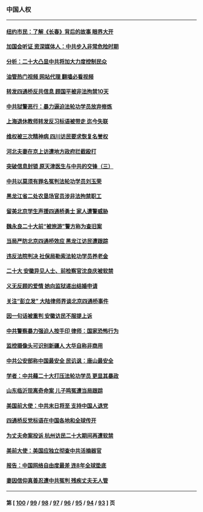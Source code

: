 ### 中国人权
---
#### [纽约市民：了解《长春》背后的故事 眼界大开](../../pages/ncid278/n13853501.md?10271245) 
#### [加国会听证 资深媒体人：中共步入非常危险时期](../../pages/ncid278/n13853553.md?10271245) 
#### [分析：二十大凸显中共将加大力度控制民众](../../pages/ncid278/n13853443.md?10271245) 
#### [油管热门视频 网站代理 翻墙必看视频](http://132.145.103.77:81/youtube.html?10271245)
#### [转发四通桥反共信息 顾国平被非法拘禁10天](../../pages/ncid278/n13852888.md?10271245) 
#### [中共狱警恶行：暴力逼迫法轮功学员放弃修炼](../../pages/ncid278/n13851207.md?10271245) 
#### [上海退休教师转发反习标语被带走 迄今失联](../../pages/ncid278/n13852403.md?10271245) 
#### [维权被三次精神病 四川访民要求恢复名誉权](../../pages/ncid278/n13851812.md?10271245) 
#### [河北夫妻在京上访遭地方政府拦截殴打](../../pages/ncid278/n13851214.md?10271245) 
#### [突破信息封锁 原天津医生与中共的交锋（三）](../../pages/ncid278/n13849718.md?10271245) 
#### [中共以莫须有罪名冤判法轮功学员刘玉荣](../../pages/ncid278/n13850139.md?10271245) 
#### [黑龙江省二处农垦场官员涉非法拘禁职工](../../pages/ncid278/n13851061.md?10271245) 
#### [留美北京学生声援四通桥勇士 家人遭警威胁](../../pages/ncid278/n13850956.md?10271245) 
#### [魏永良二十大前“被旅游”警方称为查旧案](../../pages/ncid278/n13850621.md?10271245) 
#### [当局严防北京四通桥效应 黑龙江访民遭跟踪](../../pages/ncid278/n13850235.md?10271245) 
#### [违反法院判决 社保局勒索法轮功学员养老金](../../pages/ncid278/n13847343.md?10271245) 
#### [二十大 安徽异见人士、前检察官沈良庆被软禁](../../pages/ncid278/n13850071.md?10271245) 
#### [义无反顾的爱情 她向监狱递出结婚申请](../../pages/ncid278/n13849716.md?10271245) 
#### [关注“彭立发” 大陆律师界谈北京四通桥事件](../../pages/ncid278/n13849566.md?10271245) 
#### [因一句话被重判 安徽访民不服提上诉](../../pages/ncid278/n13849544.md?10271245) 
#### [中共警察暴力强迫人按手印 律师：国家恐怖行为](../../pages/ncid278/n13848797.md?10271245) 
#### [监控摄像头可识别新疆人 大华自称非商用](../../pages/ncid278/n13848882.md?10271245) 
#### [中共公安部称中国最安全 民讥讽：唐山最安全](../../pages/ncid278/n13848759.md?10271245) 
#### [学者：中共藉二十大打压法轮功学员 更显其暴政](../../pages/ncid278/n13847577.md?10271245) 
#### [山东临沂现离奇命案 儿子鸣冤遭当局跟踪](../../pages/ncid278/n13847716.md?10271245) 
#### [美国前大使：中共末日将至 支持中国人退党](../../pages/ncid278/n13848220.md?10271245) 
#### [四通桥反党标语在中国各地和全球传开](../../pages/ncid278/n13848108.md?10271245) 
#### [为丈夫命案投诉 杭州访民二十大期间再遭软禁](../../pages/ncid278/n13848051.md?10271245) 
#### [美前大使：美国应独立彻查中共活摘器官](../../pages/ncid278/n13848059.md?10271245) 
#### [报告：中国网络自由度最差 连8年全球垫底](../../pages/ncid278/n13847862.md?10271245) 
#### [妻因信仰真善忍遭中共冤判 残疾丈夫无人管](../../pages/ncid278/n13844598.md?10271245) 

---
#### 第 [ [100](./100.md?10271245) / [99](./99.md?10271245) / [98](./98.md?10271245) / [97](./97.md?10271245) / [96](./96.md?10271245) / [95](./95.md?10271245) / [94](./94.md?10271245) / [93](./93.md?10271245) ] 页
